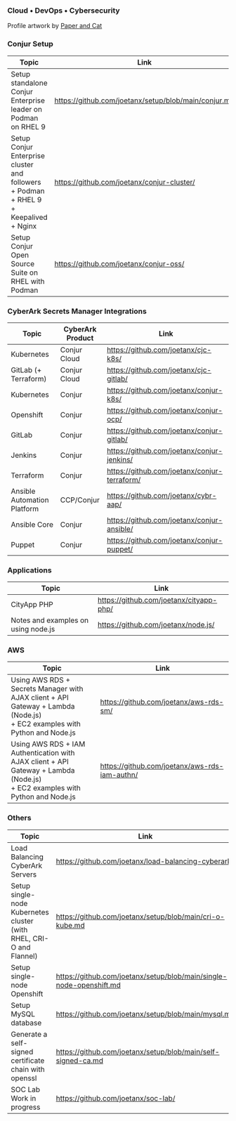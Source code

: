 ### Cloud • DevOps • Cybersecurity

Profile artwork by [Paper and Cat](https://www.instagram.com/paperandcat/)

### Conjur Setup

|Topic|Link|
|---|---|
|Setup standalone Conjur Enterprise leader on Podman on RHEL 9|<https://github.com/joetanx/setup/blob/main/conjur.md>|
|Setup Conjur Enterprise cluster and followers + Podman + RHEL 9 + Keepalived + Nginx|<https://github.com/joetanx/conjur-cluster/>|
|Setup Conjur Open Source Suite on RHEL with Podman|<https://github.com/joetanx/conjur-oss/>|

### CyberArk Secrets Manager Integrations

|Topic|CyberArk<br>Product|Link|
|---|---|---|
|Kubernetes|Conjur Cloud|<https://github.com/joetanx/cjc-k8s/>|
|GitLab (+ Terraform)|Conjur Cloud|<https://github.com/joetanx/cjc-gitlab/>|
|Kubernetes|Conjur|<https://github.com/joetanx/conjur-k8s/>|
|Openshift|Conjur|<https://github.com/joetanx/conjur-ocp/>|
|GitLab|Conjur|<https://github.com/joetanx/conjur-gitlab/>|
|Jenkins|Conjur|<https://github.com/joetanx/conjur-jenkins/>|
|Terraform|Conjur|<https://github.com/joetanx/conjur-terraform/>|
|Ansible Automation Platform|CCP/Conjur|<https://github.com/joetanx/cybr-aap/>|
|Ansible Core|Conjur|<https://github.com/joetanx/conjur-ansible/>|
|Puppet|Conjur|<https://github.com/joetanx/conjur-puppet/>|

### Applications

|Topic|Link|
|---|---|
|CityApp PHP|<https://github.com/joetanx/cityapp-php/>|
|Notes and examples on using node.js|<https://github.com/joetanx/node.js/>|

### AWS

|Topic|Link|
|---|---|
|Using AWS RDS + Secrets Manager with<br>AJAX client + API Gateway + Lambda (Node.js)<br>+ EC2 examples with Python and Node.js|<https://github.com/joetanx/aws-rds-sm/>|
|Using AWS RDS + IAM Authentication with<br>AJAX client + API Gateway + Lambda (Node.js)<br>+ EC2 examples with Python and Node.js|<https://github.com/joetanx/aws-rds-iam-authn/>|

### Others

|Topic|Link|
|---|---|
|Load Balancing CyberArk Servers|<https://github.com/joetanx/load-balancing-cyberark/>|
|Setup single-node Kubernetes cluster (with RHEL, CRI-O and Flannel)|<https://github.com/joetanx/setup/blob/main/cri-o-kube.md>|
|Setup single-node Openshift|<https://github.com/joetanx/setup/blob/main/single-node-openshift.md>|
|Setup MySQL database|<https://github.com/joetanx/setup/blob/main/mysql.md>|
|Generate a self-signed certificate chain with openssl|<https://github.com/joetanx/setup/blob/main/self-signed-ca.md>|
|SOC Lab<br>Work in progress|<https://github.com/joetanx/soc-lab/>|
